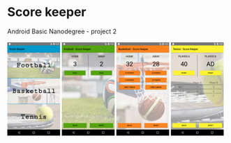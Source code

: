 # Score keeper
Android Basic Nanodegree - project 2
<br /><br />
<img width="24%" src="https://github.com/karol-dabrowski/score-keeper/blob/master/screenshots/Screenshot_1519935943.png">
<img width="24%" src="https://github.com/karol-dabrowski/score-keeper/blob/master/screenshots/Screenshot_1519935948.png">
<img width="24%" src="https://github.com/karol-dabrowski/score-keeper/blob/master/screenshots/Screenshot_1519935967.png">
<img width="24%" src="https://github.com/karol-dabrowski/score-keeper/blob/master/screenshots/Screenshot_1519936105.png">
